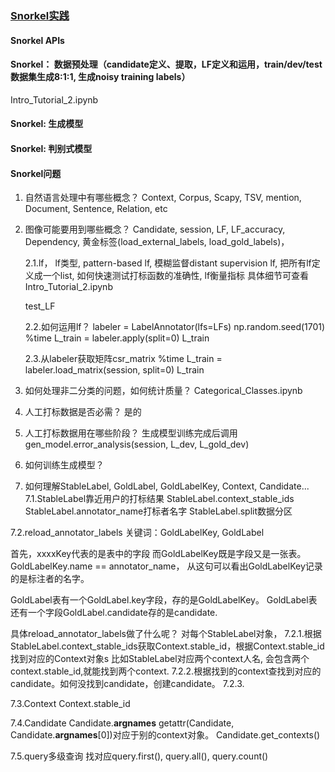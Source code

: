 ### [Snorkel实践](https://github.com/liangjin2007/data_liangjin/blob/master/Snorkel.png?raw=true)

#### Snorkel APIs

#### Snorkel： 数据预处理（candidate定义、提取，LF定义和运用，train/dev/test数据集生成8:1:1, 生成noisy training labels）
Intro_Tutorial_2.ipynb

#### Snorkel: 生成模型

#### Snorkel: 判别式模型

#### Snorkel问题
1. 自然语言处理中有哪些概念？
Context, Corpus, Scapy, TSV, mention, Document, Sentence, Relation, etc

2. 图像可能要用到哪些概念？ Candidate, session, LF, LF_accuracy, Dependency,
   黄金标签(load_external_labels, load_gold_labels)，
   
   2.1.lf， lf类型, pattern-based lf, 模糊监督distant supervision lf, 把所有lf定义成一个list, 如何快速测试打标函数的准确性, lf衡量指标
   具体细节可查看Intro_Tutorial_2.ipynb

   test_LF
   
   2.2.如何运用lf？
   labeler = LabelAnnotator(lfs=LFs)
   np.random.seed(1701)
   %time L_train = labeler.apply(split=0)
   L_train
   
   2.3.从labeler获取矩阵csr_matrix
   %time L_train = labeler.load_matrix(session, split=0)
   L_train
   
3. 如何处理非二分类的问题，如何统计质量？
Categorical_Classes.ipynb

4. 人工打标数据是否必需？
是的

5. 人工打标数据用在哪些阶段？
生成模型训练完成后调用gen_model.error_analysis(session, L_dev, L_gold_dev)

6. 如何训练生成模型？

7. 如何理解StableLabel, GoldLabel, GoldLabelKey, Context, Candidate...
7.1.StableLabel靠近用户的打标结果
StableLabel.context_stable_ids
StableLabel.annotator_name打标者名字
StableLabel.split数据分区

7.2.reload_annotator_labels
关键词：GoldLabelKey, GoldLabel

首先，xxxxKey代表的是表中的字段
而GoldLabelKey既是字段又是一张表。GoldLabelKey.name == annotator_name， 从这句可以看出GoldLabelKey记录的是标注者的名字。

GoldLabel表有一个GoldLabel.key字段，存的是GoldLabelKey。
GoldLabel表还有一个字段GoldLabel.candidate存的是candidate.


具体reload_annotator_labels做了什么呢？
对每个StableLabel对象，
   7.2.1.根据StableLabel.context_stable_ids获取Context.stable_id，根据Context.stable_id找到对应的Context对象s
   比如StableLabel对应两个context人名, 会包含两个context.stable_id,就能找到两个context. 
   7.2.2.根据找到的context查找到对应的candidate。如何没找到candidate，创建candidate。
   7.2.3.

7.3.Context
Context.stable_id

7.4.Candidate
Candidate.__argnames__
getattr(Candidate, Candidate.__argnames__[0])对应于别的context对象。
Candidate.get_contexts()

7.5.query多级查询
找对应query.first(), query.all(), query.count()



















